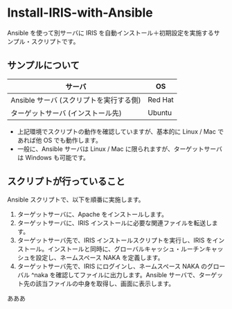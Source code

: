 # Install-IRIS-with-Ansible
Ansible を使って別サーバに IRIS を自動インストール＋初期設定を実施するサンプル・スクリプトです。

## サンプルについて
| サーバ | OS |
---- | ----
| Ansible サーバ (スクリプトを実行する側) | Red Hat |
| ターゲットサーバ (インストール先) | Ubuntu |

- 上記環境でスクリプトの動作を確認していますが、基本的に Linux / Mac であれば他 OS でも動作します。
- 一般に、Ansible サーバは Linux / Mac に限られますが、ターゲットサーバは Windows も可能です。

## スクリプトが行っていること

Ansible スクリプトで、以下を順番に実施します。

1. ターゲットサーバに、Apache をインストールします。
2. ターゲットサーバに、IRIS インストールに必要な関連ファイルを転送します。
3. ターゲットサーバ先で、IRIS インストールスクリプトを実行し、IRIS をインストール。インストールと同時に、グローバルキャッシュ・ルーチンキャッシュを設定し、ネームスペース NAKA を定義します。
4. ターゲットサーバ先で、IRIS にログインし、ネームスペース NAKA のグローバル ^naka を確認してファイルに出力します。Ansible サーバで、ターゲット先の該当ファイルの中身を取得し、画面に表示します。

あああ
